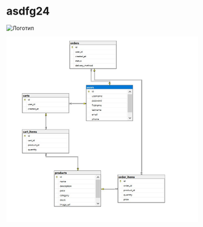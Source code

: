 # asdfg24
 ![Логотип](https://octodex.github.com/images/orderedlistocat.png "Логотип GitHub")
 

<div align = "center">
 <img src="бд.jpg">
</div>
